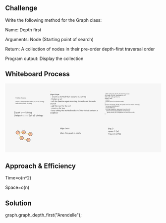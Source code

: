 ## Challenge
Write the following method for the Graph class:

Name: Depth first

Arguments: Node (Starting point of search)


Return: A collection of nodes in their pre-order depth-first traversal order

Program output: Display the collection

## Whiteboard Process

![](images/38kafaween.png)

## Approach & Efficiency

Time=o(n^2)

Space=o(n)



## Solution

graph.graph_depth_first("Arendelle");


